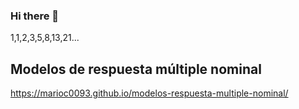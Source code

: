 ### Hi there 👋

1,1,2,3,5,8,13,21...

## Modelos de respuesta múltiple nominal
https://marioc0093.github.io/modelos-respuesta-multiple-nominal/
<!--
**MarioC0093/MarioC0093** is a ✨ _special_ ✨ repository because its `README.md` (this file) appears on your GitHub profile.

Here are some ideas to get you started:

- 🔭 I’m currently working on ...
- 🌱 I’m currently learning ...
- 👯 I’m looking to collaborate on ...
- 🤔 I’m looking for help with ...
- 💬 Ask me about ...
- 📫 How to reach me: ...
- 😄 Pronouns: ...
- ⚡ Fun fact: ...
-->
